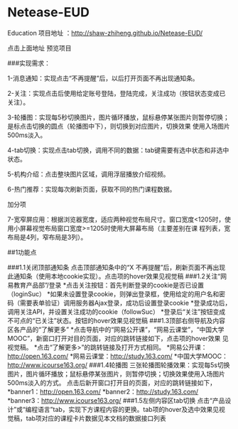 # Netease-EUD
Education 
项目地址 ：http://shaw-zhiheng.github.io/Netease-EUD/


点击上面地址 预览项目  

###实现需求：

1-消息通知：实现点击“不再提醒”后，以后打开页面不再出现通知条。

2-关注：实现点击后使用给定账号登陆，登陆完成，关注成功（按钮状态变成已关注）。

3-轮播图：实现每5秒切换图片，图片循环播放，鼠标悬停某张图片则暂停切换；是标点击切换的圆点（轮播图中下），则切换到对应图片，切换效果
使用入场图片500ms淡入。

4-tab切换：实现点击tab切换，调用不同的数据：tab键需要有选中状态和非选中状态。

5-机构介绍：点击整块图片区域，调用浮层播放介绍视频。

6-热门推荐：实现每次刷新页面，获取不同的热门课程数据。


加分项

7-宽窄屏应用：根据浏览器宽度，适应两种视觉布局尺寸。窗口宽度<1205时，使用小屏幕视觉布局窗口宽度>=1205时使用大屏幕布局（主要差别在课
程列表，宽布局是4列，窄布局是3列）。


##1功能点

###1.1关闭顶部通知条
    点击顶部通知条中的“X 不再提醒”后，刷新页面不再出现此通知条（使用本地cookie实现）。点击项的hover效果见视觉稿
###1.2关注“网易教育产品部”/登录
*点击关注按钮：首先判断登录的cookie是否已设置（loginSuc）
*如果未设置登录cookie，则弹出登录框，使用给定的用户名和密码（需要表单验证）调用服务器Ajax登录，成功后设置登录cookie
*登录成功后，调用关注API，并设置关注成功的cookie（followSuc）
*登录后“关注”按钮变成不可点的“已关注”状态。按钮的hover效果见视觉稿
###1.3顶部右侧导航及内容区各产品的“了解更多”
    *点击导航中的“网易公开课”，“网易云课堂”，“中国大学MOOC”，新窗口打开对目的页面，对应的跳转链接如下，点击项的hover效果
    见视觉稿。
    *点击“了解更多>”的跳转链接及打开方式相同。
*网易公开课：http://open.163.com/
*网易云课堂：http://study.163.com/
*中国大学MOOC：http://www.icourse163.org/
###1.4轮播图
    三张轮播图轮播效果：实现每5s切换图片，图片循环播放；鼠标悬停某张图片，则暂停切换；切换效果使用入场图片500ms淡入的方式。
    点击后新开窗口打开目的页面，对应的跳转链接如下，
*banner1：http://open.163.com/
*banner2：http://study.163.com/
*banner3：http://www.icourse163.org/
###1.5左侧内容区tab切换
点击“产品设计”或“编程语言”tab，实现下方课程内容的更换。tab项的hover及选中效果见视觉稿，tab项对应的课程卡片数据见本文档的数据接口列表
